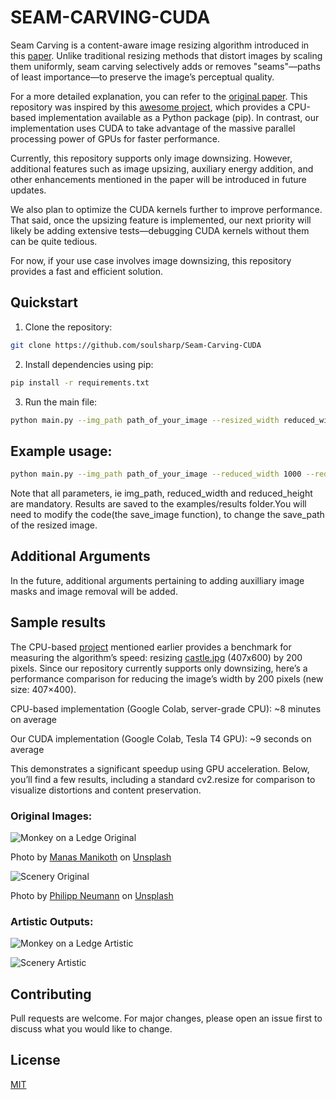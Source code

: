 # SEAM-CARVING-CUDA

Seam Carving is a content-aware image resizing algorithm introduced in this [paper](https://perso.crans.org/frenoy/matlab2012/seamcarving.pdf). Unlike traditional resizing methods that distort images by scaling them uniformly, seam carving selectively adds or removes "seams"—paths of least importance—to preserve the image’s perceptual quality.

For a more detailed explanation, you can refer to the [original paper](https://perso.crans.org/frenoy/matlab2012/seamcarving.pdf). This repository was inspired by this [awesome project](https://github.com/li-plus/seam-carving), which provides a CPU-based implementation available as a Python package (pip). In contrast, our implementation uses CUDA to take advantage of the massive parallel processing power of GPUs for faster performance.

Currently, this repository supports only image downsizing. However, additional features such as image upsizing, auxiliary energy addition, and other enhancements mentioned in the paper will be introduced in future updates.

We also plan to optimize the CUDA kernels further to improve performance. That said, once the upsizing feature is implemented, our next priority will likely be adding extensive tests—debugging CUDA kernels without them can be quite tedious.

For now, if your use case involves image downsizing, this repository provides a fast and efficient solution.


## Quickstart

1. Clone the repository:

```bash
git clone https://github.com/soulsharp/Seam-Carving-CUDA
```

2. Install dependencies using pip:

```bash
pip install -r requirements.txt
```

3. Run the main file:

```bash
python main.py --img_path path_of_your_image --resized_width reduced_width --resized_height reduced_height
```

## Example usage:  
```bash
python main.py --img_path path_of_your_image --reduced_width 1000 --reduced_height 1000
```

Note that all parameters, ie img_path, reduced_width and reduced_height are mandatory. Results are saved to the examples/results folder.You will need to modify the code(the save_image function), to change the save_path of the resized image.

## Additional Arguments  

In the future, additional arguments pertaining to adding auxilliary image masks and image removal will be added.

## Sample results

The CPU-based [project](https://github.com/li-plus/seam-carving) mentioned earlier provides a benchmark for measuring the algorithm’s speed: resizing [castle.jpg](examples/images/castle.jpg) (407x600) by 200 pixels. Since our repository currently supports only downsizing, here’s a performance comparison for reducing the image’s width by 200 pixels (new size: 407×400).

CPU-based implementation (Google Colab, server-grade CPU): ~8 minutes on average

Our CUDA implementation (Google Colab, Tesla T4 GPU): ~9 seconds on average

This demonstrates a significant speedup using GPU acceleration. Below, you’ll find a few results, including a standard cv2.resize for comparison to visualize distortions and content preservation.

### Original Images: 
![Monkey on a Ledge Original](results/images/manas-manikoth-t3BPY1BCAAc-unsplash_resized.jpg)  

Photo by <a href="https://unsplash.com/@manasmanikoth?utm_content=creditCopyText&utm_medium=referral&utm_source=unsplash">Manas Manikoth</a> on <a href="https://unsplash.com/photos/a-monkey-sitting-on-a-ledge-t3BPY1BCAAc?utm_content=creditCopyText&utm_medium=referral&utm_source=unsplash">Unsplash</a>
      
![Scenery Original](results/images/philipp-neumann-DHijgFy-OkI-unsplash_resized.jpg)

 Photo by <a href="https://unsplash.com/@philneumn?utm_content=creditCopyText&utm_medium=referral&utm_source=unsplash">Philipp Neumann</a> on <a href="https://unsplash.com/photos/green-trees-near-lake-under-white-clouds-and-blue-sky-during-daytime-DHijgFy-OkI?utm_content=creditCopyText&utm_medium=referral&utm_source=unsplash">Unsplash</a>
      
      
### Artistic Outputs:
![Monkey on a Ledge Artistic](results/slic_outputs/SLIC_Output_manas-manikoth-t3BPY1BCAAc-unsplash_resized.jpg)

![Scenery Artistic](results/slic_outputs/SLIC_Output_philipp-neumann-DHijgFy-OkI-unsplash_resized.jpg)

## Contributing

Pull requests are welcome. For major changes, please open an issue first
to discuss what you would like to change.

## License

[MIT](https://choosealicense.com/licenses/mit/)